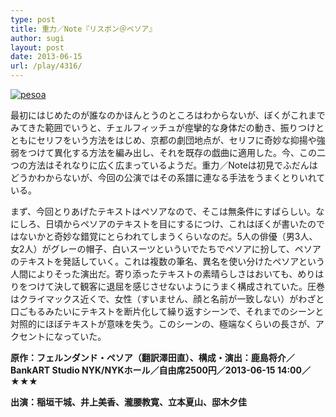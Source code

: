 ```yaml
---
type: post
title: 重力／Note『リスボン＠ペソア』
author: sugi
layout: post
date: 2013-06-15
url: /play/4316/
---
```

<a href="http://i2.wp.com/asharpminor.com/wp-content/uploads/2013/06/pesoa.jpg" onclick="_gaq.push(['_trackEvent', 'outbound-article', 'http://i2.wp.com/asharpminor.com/wp-content/uploads/2013/06/pesoa.jpg?resize=240%2C170', '']);" ><img src="http://i2.wp.com/asharpminor.com/wp-content/uploads/2013/06/pesoa.jpg?resize=240%2C170" alt="pesoa" class="alignleft wp-image-4318" data-recalc-dims="1" /></a>

最初にはじめたのが誰なのかほんとうのところはわからないが、ぼくがこれまでみてきた範囲でいうと、チェルフィッチュが痙攣的な身体だの動き、振りつけとともにセリフをいう方法をはじめ、京都の劇団地点が、セリフに奇妙な抑揚や強弱をつけて異化する方法を編み出し、それを既存の戯曲に適用した。今、この二つの方法はそれなりに広く広まっているようだ。重力／Noteは初見でふだんはどうかわからないが、今回の公演ではその系譜に連なる手法をうまくとりいれている。

まず、今回とりあげたテキストはペソアなので、そこは無条件にすばらしい。なにしろ、日頃からペソアのテキストを目にするにつけ、これはぼくが書いたのではないかと奇妙な錯覚にとらわれてしまうくらいなのだ。5人の俳優（男3人、女2人）がグレーの帽子、白いスーツといういでたちでペソアに扮して、ペソアのテキストを発話していく。これは複数の筆名、異名を使い分けたペソアという人間によりそった演出だ。寄り添ったテキストの素晴らしさはおいても、めりはりをつけて決して観客に退屈を感じさせないようにうまく構成されていた。圧巻はクライマックス近くで、女性（すいません、顔と名前が一致しない）がわざと口ごもるみたいにテキストを断片化して繰り返すシーンで、それまでのシーンと対照的にほぼテキストが意味を失う。このシーンの、極端なくらいの長さが、アクセントになっていた。

**原作：フェルンダンド・ペソア（翻訳澤田直）、構成・演出：鹿島将介／BankART Studio NYK/NYKホール／自由席2500円／2013-06-15 14:00／★★★**

**出演：稲垣干城、井上美香、瀧腰教寛、立本夏山、邸木夕佳**
